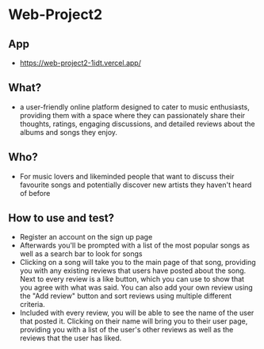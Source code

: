 # Web-Project2
## App
- https://web-project2-1idt.vercel.app/
## What?
- a user-friendly online platform designed to cater to music enthusiasts, providing them with a space where they can passionately share their thoughts, ratings, engaging discussions, and detailed reviews about the albums and songs they enjoy.
## Who?
- For music lovers and likeminded people that want to discuss their favourite songs and potentially discover new artists they haven't heard of before
## How to use and test?
- Register an account on the sign up page
- Afterwards you'll be prompted with a list of the most popular songs as well as a search bar to look for songs
- Clicking on a song will take you to the main page of that song, providing you with any existing reviews that users have posted about the song. Next to every review is a like button, which you can use to show that you agree with what was said. You can also add your own review using the "Add review" button and sort reviews using multiple different criteria.
- Included with every review, you will be able to see the name of the user that posted it. Clicking on their name will bring you to their user page, providing you with a list of the user's other reviews as well as the reviews that the user has liked.
